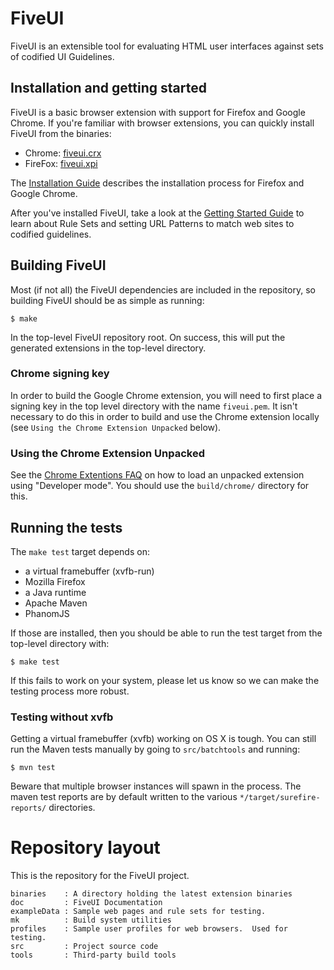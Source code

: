 # FiveUI

FiveUI is an extensible tool for evaluating HTML user interfaces
against sets of codified UI Guidelines.

## Installation and getting started

FiveUI is a basic browser extension with support for Firefox and
Google Chrome. If you're familiar with browser extensions, you can
quickly install FiveUI from the binaries:

 - Chrome: [fiveui.crx](http://galoisinc.github.com/FiveUI/binaries/fiveui.crx)
 - FireFox: [fiveui.xpi](http://galoisinc.github.com/FiveUI/binaries/fiveui.xpi)

The [Installation Guide](doc/manual_src/install.md) describes the
installation process for Firefox and Google Chrome.

After you've installed FiveUI, take a look at the [Getting Started
Guide](doc/manual_src/gettingStarted.md) to learn about Rule Sets and
setting URL Patterns to match web sites to codified guidelines.

## Building FiveUI

Most (if not all) the FiveUI dependencies are included in the
repository, so building FiveUI should be as simple as running:

    $ make

In the top-level FiveUI repository root.  On success, this will put
the generated extensions in the top-level directory.

### Chrome signing key

In order to build the Google Chrome extension, you will need to first place a
signing key in the top level directory with the name `fiveui.pem`. It isn't
necessary to do this in order to build and use the Chrome extension locally
(see `Using the Chrome Extension Unpacked` below).

### Using the Chrome Extension Unpacked

See the
[Chrome Extentions FAQ](http://developer.chrome.com/extensions/faq.html#faq-dev-01)
on how to load an unpacked extension using "Developer mode". You should use the
`build/chrome/` directory for this.

## Running the tests

The `make test` target depends on:

 - a virtual framebuffer (xvfb-run)
 - Mozilla Firefox
 - a Java runtime
 - Apache Maven
 - PhanomJS

If those are installed, then you should be able to run the test target
from the top-level directory with:

    $ make test

If this fails to work on your system, please let us know so we
can make the testing process more robust.

### Testing without xvfb

Getting a virtual framebuffer (xvfb) working on OS X is tough. You can still
run the Maven tests manually by going to `src/batchtools` and running:

    $ mvn test

Beware that multiple browser instances will spawn in the process. The maven test
reports are by default written to the various
`*/target/surefire-reports/` directories.

# Repository layout

This is the repository for the FiveUI project.

    binaries    : A directory holding the latest extension binaries
    doc         : FiveUI Documentation
    exampleData : Sample web pages and rule sets for testing.
    mk          : Build system utilities
    profiles    : Sample user profiles for web browsers.  Used for testing.
    src         : Project source code
    tools       : Third-party build tools
